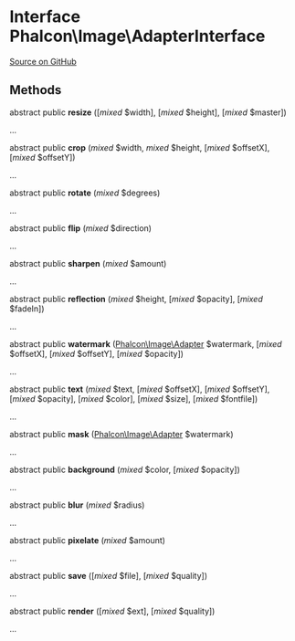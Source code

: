 # Interface **Phalcon\\Image\\AdapterInterface**

<a href="https://github.com/phalcon/cphalcon/blob/master/phalcon/image/adapterinterface.zep" class="btn btn-default btn-sm">Source on GitHub</a>

## Methods
abstract public  **resize** ([*mixed* $width], [*mixed* $height], [*mixed* $master])

...

abstract public  **crop** (*mixed* $width, *mixed* $height, [*mixed* $offsetX], [*mixed* $offsetY])

...

abstract public  **rotate** (*mixed* $degrees)

...

abstract public  **flip** (*mixed* $direction)

...

abstract public  **sharpen** (*mixed* $amount)

...

abstract public  **reflection** (*mixed* $height, [*mixed* $opacity], [*mixed* $fadeIn])

...

abstract public  **watermark** ([Phalcon\Image\Adapter](/en/3.1.2/api/Phalcon_Image_Adapter) $watermark, [*mixed* $offsetX], [*mixed* $offsetY], [*mixed* $opacity])

...

abstract public  **text** (*mixed* $text, [*mixed* $offsetX], [*mixed* $offsetY], [*mixed* $opacity], [*mixed* $color], [*mixed* $size], [*mixed* $fontfile])

...

abstract public  **mask** ([Phalcon\Image\Adapter](/en/3.1.2/api/Phalcon_Image_Adapter) $watermark)

...

abstract public  **background** (*mixed* $color, [*mixed* $opacity])

...

abstract public  **blur** (*mixed* $radius)

...

abstract public  **pixelate** (*mixed* $amount)

...

abstract public  **save** ([*mixed* $file], [*mixed* $quality])

...

abstract public  **render** ([*mixed* $ext], [*mixed* $quality])

...

